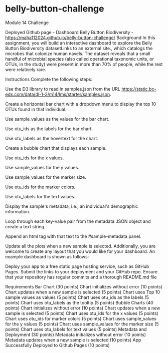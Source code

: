 # belly-button-challenge
Module 14 Challenge

Deployed Github page - Dashboard Belly Button Biodiversity -https://maha112024.github.io/belly-button-challenge/
Background
In this assignment, you will build an interactive dashboard to explore the Belly Button Biodiversity datasetLinks to an external site., which catalogs the microbes that colonize human navels. The dataset reveals that a small handful of microbial species (also called operational taxonomic units, or OTUs, in the study) were present in more than 70% of people, while the rest were relatively rare.

Instructions
Complete the following steps:

Use the D3 library to read in samples.json from the URL https://static.bc-edx.com/data/dl-1-2/m14/lms/starter/samples.json.

Create a horizontal bar chart with a dropdown menu to display the top 10 OTUs found in that individual.

Use sample_values as the values for the bar chart.

Use otu_ids as the labels for the bar chart.

Use otu_labels as the hovertext for the chart.

Create a bubble chart that displays each sample.

Use otu_ids for the x values.

Use sample_values for the y values.

Use sample_values for the marker size.

Use otu_ids for the marker colors.

Use otu_labels for the text values.

Display the sample's metadata, i.e., an individual's demographic information.

Loop through each key-value pair from the metadata JSON object and create a text string.

Append an html tag with that text to the #sample-metadata panel.

Update all the plots when a new sample is selected. Additionally, you are welcome to create any layout that you would like for your dashboard. An example dashboard is shown as follows:

Deploy your app to a free static page hosting service, such as GitHub Pages. Submit the links to your deployment and your GitHub repo. Ensure that your repository has regular commits and a thorough README.md file

Requirements
Bar Chart (30 points)
Chart initializes without error (10 points)
Chart updates when a new sample is selected (5 points)
Chart uses Top 10 sample values as values (5 points)
Chart uses otu_ids as the labels (5 points)
Chart uses otu_labels as the tooltip (5 points)
Bubble Charts (40 points)
Chart initializes without error (10 points)
Chart updates when a new sample is selected (5 points)
Chart uses otu_ids for the x values (5 points)
Chart uses otu_ids for marker colors (5 points)
Chart uses sample_values for the y values (5 points)
Chart uses sample_values for the marker size (5 points)
Chart uses otu_labels for text values (5 points)
Metadata and Deployment (30 points)
Metadata initializes without error (10 points)
Metadata updates when a new sample is selected (10 points)
App Successfully Deployed to Github Pages (10 points)
